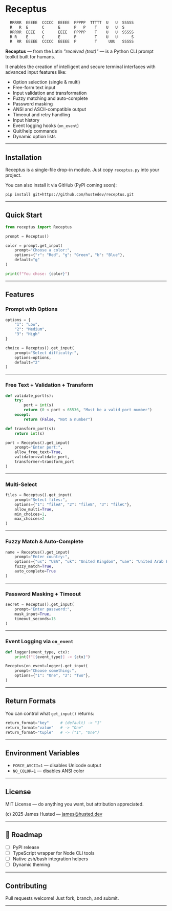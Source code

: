 # Receptus

```bash
  RRRRR  EEEEE  CCCCC  EEEEE  PPPPP  TTTTT  U   U  SSSSS
  R   R  E      C      E      P   P    T    U   U  S
  RRRRR  EEEE   C      EEEE   PPPPP    T    U   U  SSSSS
  R R    E      C      E      P        T    U   U      S
  R  RR  EEEEE  CCCCC  EEEEE  P        T     UUU   SSSSS
```


**Receptus** — from the Latin *"received (text)"* — is a Python CLI prompt toolkit built for humans.

It enables the creation of intelligent and secure terminal interfaces with advanced input features like:

- Option selection (single & multi)
- Free-form text input
- Input validation and transformation
- Fuzzy matching and auto-complete
- Password masking
- ANSI and ASCII-compatible output
- Timeout and retry handling
- Input history
- Event logging hooks (`on_event`)
- Quit/help commands
- Dynamic option lists

---

## Installation

Receptus is a single-file drop-in module. Just copy `receptus.py` into your project.

You can also install it via GitHub (PyPI coming soon):

```bash
pip install git+https://github.com/hustedev/receptus.git
```

---

## Quick Start

```python
from receptus import Receptus

prompt = Receptus()

color = prompt.get_input(
    prompt="Choose a color:",
    options={"r": "Red", "g": "Green", "b": "Blue"},
    default="g"
)

print(f"You chose: {color}")
```

---

## Features

### Prompt with Options

```python
options = {
    "1": "Low",
    "2": "Medium",
    "3": "High"
}

choice = Receptus().get_input(
    prompt="Select difficulty:",
    options=options,
    default="2"
)
```

---

### Free Text + Validation + Transform

```python
def validate_port(s):
    try:
        port = int(s)
        return (0 < port < 65536, "Must be a valid port number")
    except:
        return (False, "Not a number")

def transform_port(s):
    return int(s)

port = Receptus().get_input(
    prompt="Enter port:",
    allow_free_text=True,
    validator=validate_port,
    transformer=transform_port
)
```

---

### Multi-Select

```python
files = Receptus().get_input(
    prompt="Select files:",
    options={"1": "fileA", "2": "fileB", "3": "fileC"},
    allow_multi=True,
    min_choices=1,
    max_choices=2
)
```

---

### Fuzzy Match & Auto-Complete

```python
name = Receptus().get_input(
    prompt="Enter country:",
    options={"us": "USA", "uk": "United Kingdom", "uae": "United Arab Emirates"},
    fuzzy_match=True,
    auto_complete=True
)
```

---

### Password Masking + Timeout

```python
secret = Receptus().get_input(
    prompt="Enter password:",
    mask_input=True,
    timeout_seconds=15
)
```

---

### Event Logging via `on_event`

```python
def logger(event_type, ctx):
    print(f"[{event_type}] -> {ctx}")

Receptus(on_event=logger).get_input(
    prompt="Choose something:",
    options={"1": "One", "2": "Two"},
)
```

---

## Return Formats

You can control what `get_input()` returns:

```python
return_format="key"     # (default) -> "1"
return_format="value"   # -> "One"
return_format="tuple"   # -> ("1", "One")
```

---

## Environment Variables

* `FORCE_ASCII=1` — disables Unicode output
* `NO_COLOR=1` — disables ANSI color

---

## License

MIT License — do anything you want, but attribution appreciated.

(c) 2025 James Husted — [james@husted.dev](mailto:james@husted.dev)

---

## 🚧 Roadmap

* [ ] PyPI release
* [ ] TypeScript wrapper for Node CLI tools
* [ ] Native zsh/bash integration helpers
* [ ] Dynamic theming

---

## Contributing

Pull requests welcome! Just fork, branch, and submit.

---
